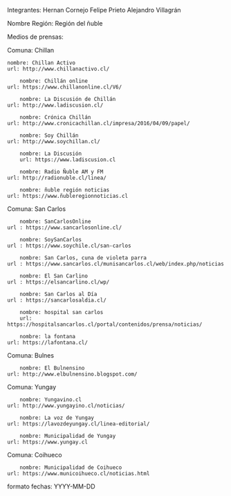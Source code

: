 ﻿Integrantes: Hernan Cornejo
             Felipe Prieto
             Alejandro Villagrán
             
Nombre Región: Región del ñuble


Medios de prensas:

Comuna: Chillan

	nombre: Chillan Activo  
   	url: http://www.chillanactivo.cl/

        nombre: Chillán online
  	url: https://www.chillanonline.cl/V6/
 
        nombre: La Discusión de Chillán  
	url: http://www.ladiscusion.cl/
 
        nombre: Crónica Chillán  
  	url: http://www.cronicachillan.cl/impresa/2016/04/09/papel/ 

        nombre: Soy Chillán 
   	url: http://www.soychillan.cl/ 

        nombre: La Discusión
        url: https://www.ladiscusion.cl 

        nombre: Radio Ñuble AM y FM 
   	url: http://radionuble.cl/linea/ 

        nombre: ñuble región noticias 
  	url: https://www.ñubleregionnoticias.cl
        
Comuna: San Carlos

        nombre: SanCarlosOnline
  	url : https://www.sancarlosonline.cl/

        nombre: SoySanCarlos 
  	url : https://www.soychile.cl/san-carlos

        nombre: San Carlos, cuna de violeta parra 
  	url : https://www.sancarlos.cl/munisancarlos.cl/web/index.php/noticias

        nombre: El San Carlino
  	url : https://elsancarlino.cl/wp/

        nombre: San Carlos al Día 
  	url : https://sancarlosaldia.cl/

        nombre: hospital san carlos
        url: https://hospitalsancarlos.cl/portal/contenidos/prensa/noticias/

        nombre: la fontana 
  	url: https://lafontana.cl/
        
Comuna: Bulnes

        nombre: El Bulnensino 
	url: http://www.elbulnensino.blogspot.com/

Comuna: Yungay

        nombre: Yungavino.cl  
   	url: http://www.yungayino.cl/noticias/

        nombre: La voz de Yungay  
   	url: https://lavozdeyungay.cl/linea-editorial/

        nombre: Municipalidad de Yungay  
  	url: https://www.yungay.cl 
        


Comuna: Coihueco

        nombre: Municipalidad de Coihueco 
  	url: https://www.municoihueco.cl/noticias.html 






formato fechas: YYYY-MM-DD
